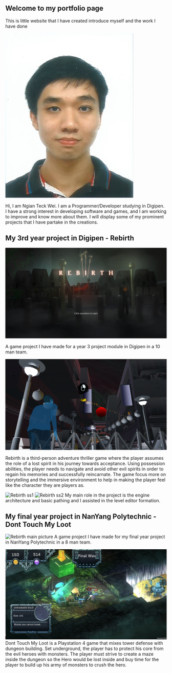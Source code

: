 ## Welcome to my portfolio page

This is little website that I have created introduce myself and the work I have done

![Face photo](/Image/Personal/FacePhoto.png)
  
Hi, I am Ngian Teck Wei. I am a Programmer/Developer studying in Digipen.
I have a strong interest in developing software and games, and I am working to improve and know more about them.
I will display some of my prominent projects that I have partake in the creations.

## My 3rd year project in Digipen - Rebirth
![Rebirth main picture](/Image/CS300_Project/ProjectMainPage.png)

A game project I have made for a year 3 project module in Digipen in a 10 man team.

![Rebirth game play image](/Image/CS300_Project/gp_3.png)

Rebirth is a third-person adventure thriller game where the player assumes the role of a lost spirit in his journey towards acceptance. 
Using possession abilities, the player needs to navigate and avoid other evil spirits in order to regain his memories and successfully reincarnate.
The game focus more on storytelling and the immersive environment to help in making the player feel like the character they are players as.

![Rebirth ss1](/Image/CS300_Project/EditorScreenShot1.png)
![Rebirth ss2](/Image/CS300_Project/EditorScreenShot4.png)
My main role in the project is the engine architecture and basic pathing and I assisted in the level editor formation.

## My final year project in NanYang Polytechnic - Dont Touch My Loot
![Rebirth main picture](/Image/FYP/Poster.png)
A game project I have made for my final year project in NanYang Polytechnic in a 8 man team.

![Rebirth main picture](/Image/FYP/BattleScene.png)
Dont Touch My Loot is a Playstation 4 game that mixes tower defense with dungeon building. 
Set underground, the player has to protect his core from the evil heroes with monsters. 
The player must strive to create a maze inside the dungeon so the Hero would be lost inside and buy time for the player to build up his army of monsters to crush the hero.